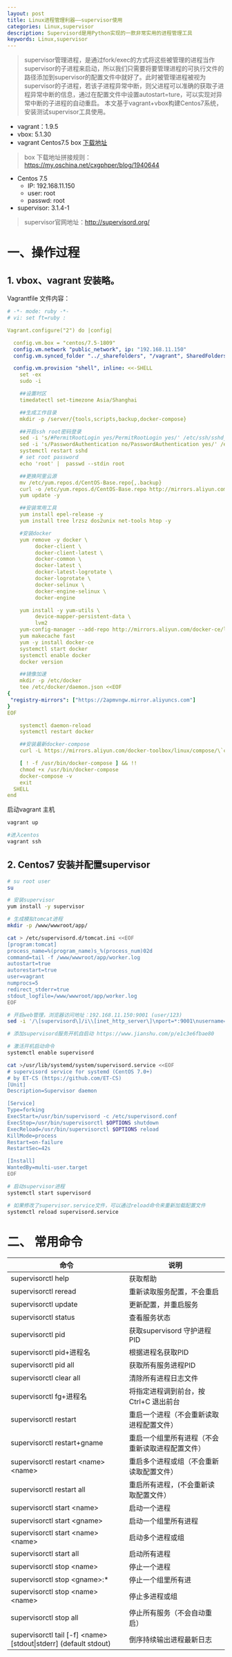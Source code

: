 ```yaml
---
layout: post
title: Linux进程管理利器——supervisor使用
categories: Linux,supervisor
description: Supervisord是用Python实现的一款非常实用的进程管理工具
keywords: Linux,supervisor
---
```


> supervisor管理进程，是通过fork/exec的方式将这些被管理的进程当作supervisor的子进程来启动，所以我们只需要将要管理进程的可执行文件的路径添加到supervisor的配置文件中就好了。此时被管理进程被视为supervisor的子进程，若该子进程异常中断，则父进程可以准确的获取子进程异常中断的信息，通过在配置文件中设置autostart=ture，可以实现对异常中断的子进程的自动重启。
> 本文基于vagrant+vbox构建Centos7系统，安装测试supervisor工具使用。

- vagrant：1.9.5
- vbox: 5.1.30
- vagrant Centos7.5 box [下载地址](https://app.vagrantup.com/centos/boxes/7/versions/1809.01/providers/virtualbox.box)

> box 下载地址拼接规则：https://my.oschina.net/cxgphper/blog/1940644

- Centos 7.5
  - IP: 192.168.11.150
  - user: root
  - passwd: root
- supervisor: 3.1.4-1

> supervisor官网地址：http://supervisord.org/

# 一、操作过程

## 1. vbox、vagrant 安装略。

Vagrantfile 文件内容：

```YAML
# -*- mode: ruby -*-
# vi: set ft=ruby :

Vagrant.configure("2") do |config|

  config.vm.box = "centos/7.5-1809"
  config.vm.network "public_network", ip: "192.168.11.150"
  config.vm.synced_folder "../_sharefolders", "/vagrant", SharedFoldersEnableSymlinksCreate: true

  config.vm.provision "shell", inline: <<-SHELL
    set -ex
    sudo -i

    ##设置时区
    timedatectl set-timezone Asia/Shanghai

    ##生成工作目录
    mkdir -p /server/{tools,scripts,backup,docker-compose}

    ##开启ssh root密码登录
    sed -i 's/#PermitRootLogin yes/PermitRootLogin yes/' /etc/ssh/sshd_config 
    sed -i 's/PasswordAuthentication no/PasswordAuthentication yes/' /etc/ssh/sshd_config
    systemctl restart sshd
    # set root password
    echo 'root' |  passwd --stdin root

    ##更换阿里云源
    mv /etc/yum.repos.d/CentOS-Base.repo{,.backup}
    curl -o /etc/yum.repos.d/CentOS-Base.repo http://mirrors.aliyun.com/repo/Centos-7.repo
    yum update -y

    ##安装常用工具
    yum install epel-release -y
    yum install tree lrzsz dos2unix net-tools htop -y

    #安装docker
    yum remove -y docker \
         docker-client \
         docker-client-latest \
         docker-common \
         docker-latest \
         docker-latest-logrotate \
         docker-logrotate \
         docker-selinux \
         docker-engine-selinux \
         docker-engine

    yum install -y yum-utils \
         device-mapper-persistent-data \
         lvm2
    yum-config-manager --add-repo http://mirrors.aliyun.com/docker-ce/linux/centos/docker-ce.repo
    yum makecache fast
    yum -y install docker-ce
    systemctl start docker
    systemctl enable docker
    docker version

    ##镜像加速
    mkdir -p /etc/docker
    tee /etc/docker/daemon.json <<EOF
{
 "registry-mirrors": ["https://2apmvngw.mirror.aliyuncs.com"]
}
EOF

    systemctl daemon-reload
    systemctl restart docker

    ##安装最新docker-compose
    curl -L https://mirrors.aliyun.com/docker-toolbox/linux/compose/\`curl -s https://mirrors.aliyun.com/docker-toolbox/linux/compose/ |egrep '^<a' |awk -F '">|</a>' '{print $2}' |sort -V |tail -1`docker-compose-Linux-x86_64 -o  /usr/bin/docker-compose

    [ ! -f /usr/bin/docker-compose ] && !!
    chmod +x /usr/bin/docker-compose
    docker-compose -v
    exit
  SHELL
end
```

启动vagrant 主机

```bash
vagrant up

#进入centos
vagrant ssh
```

## 2. Centos7 安装并配置supervisor

```bash
# su root user
su

# 安装supervisor
yum install -y supervisor

# 生成模拟tomcat进程
mkdir -p /www/wwwroot/app/

cat > /etc/supervisord.d/tomcat.ini <<EOF
[program:tomcat]
process_name=%(program_name)s_%(process_num)02d
command=tail -f /www/wwwroot/app/worker.log
autostart=true
autorestart=true
user=vagrant
numprocs=5
redirect_stderr=true
stdout_logfile=/www/wwwroot/app/worker.log
EOF

# 开启web管理，浏览器访问地址：192.168.11.150:9001 (user/123)
sed -i '/\[supervisord\]/i\\[inet_http_server\]\nport=*:9001\nusername=user\npassword=123\n' supervisord.conf

# 添加supervisord服务开机自启动 https://www.jianshu.com/p/e1c3e6fbae80

# 激活开机启动命令
systemctl enable supervisord

cat >/usr/lib/systemd/system/supervisord.service <<EOF
# supervisord service for systemd (CentOS 7.0+)
# by ET-CS (https://github.com/ET-CS)
[Unit]
Description=Supervisor daemon

[Service]
Type=forking
ExecStart=/usr/bin/supervisord -c /etc/supervisord.conf
ExecStop=/usr/bin/supervisorctl $OPTIONS shutdown
ExecReload=/usr/bin/supervisorctl $OPTIONS reload
KillMode=process
Restart=on-failure
RestartSec=42s

[Install]
WantedBy=multi-user.target
EOF

# 启动supervisor进程
systemctl start supervisord

# 如果修改了supervisor.service文件，可以通过reload命令来重新加载配置文件
systemctl reload supervisord.service
```

# 二、 常用命令

命令|说明
-|-
supervisorctl help                  |获取帮助
supervisorctl reread                |重新读取服务配置，不会重启
supervisorctl update                |更新配置，并重启服务
supervisorctl status                |查看服务状态
supervisorctl pid                   |获取supervisord 守护进程PID
supervisorctl pid+进程名             |根据进程名获取PID
supervisorctl pid all               |获取所有服务进程PID
supervisorctl clear all             |清除所有进程日志文件
supervisorctl fg+进程名              |将指定进程调到前台，按Ctrl+C 退出前台
supervisorctl restart               |重启一个进程（不会重新读取进程配置文件）
supervisorctl restart+gname         |重启一个组里所有进程（不会重新读取进程配置文件）
supervisorctl restart <name\><name\> |重启多个进程或组（不会重新读取配置文件）
supervisorctl restart all           |重启所有进程，(不会重新读取配置文件）
supervisorctl start <name\>         |启动一个进程
supervisorctl start <gname\>        |启动一个组里所有进程
supervisorctl start <name\><name\>  |启动多个进程或组
supervisorctl start all             |启动所有进程
supervisorctl stop <name\>          |停止一个进程
supervisorctl stop <gname\>:*       |停止一个组里所有进
supervisorctl stop <name\><name\>   |停止多进程或组
supervisorctl stop all              |停止所有服务（不会自动重启）
supervisorctl tail [-f] <name\> [stdout\|stderr] (default stdout)  |倒序持续输出进程最新日志
